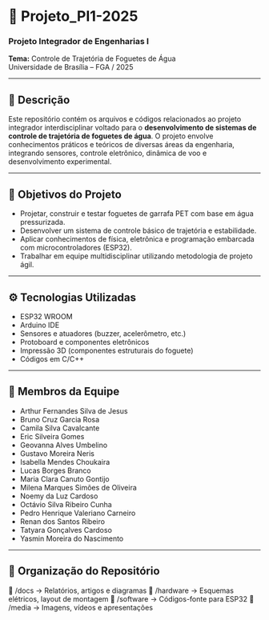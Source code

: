 # 🚀 Projeto_PI1-2025

### Projeto Integrador de Engenharias I  
**Tema:** Controle de Trajetória de Foguetes de Água  
Universidade de Brasília – FGA / 2025

---

## 📌 Descrição

Este repositório contém os arquivos e códigos relacionados ao projeto integrador interdisciplinar voltado para o **desenvolvimento de sistemas de controle de trajetória de foguetes de água**. O projeto envolve conhecimentos práticos e teóricos de diversas áreas da engenharia, integrando sensores, controle eletrônico, dinâmica de voo e desenvolvimento experimental.

---

## 🧠 Objetivos do Projeto

- Projetar, construir e testar foguetes de garrafa PET com base em água pressurizada.
- Desenvolver um sistema de controle básico de trajetória e estabilidade.
- Aplicar conhecimentos de física, eletrônica e programação embarcada com microcontroladores (ESP32).
- Trabalhar em equipe multidisciplinar utilizando metodologia de projeto ágil.

---

## ⚙️ Tecnologias Utilizadas

- ESP32 WROOM
- Arduino IDE
- Sensores e atuadores (buzzer, acelerômetro, etc.)
- Protoboard e componentes eletrônicos
- Impressão 3D (componentes estruturais do foguete)
- Códigos em C/C++

---

## 👥 Membros da Equipe

- Arthur Fernandes Silva de Jesus  
- Bruno Cruz Garcia Rosa  
- Camila Silva Cavalcante  
- Eric Silveira Gomes  
- Geovanna Alves Umbelino  
- Gustavo Moreira Neris  
- Isabella Mendes Choukaira  
- Lucas Borges Branco  
- Maria Clara Canuto Gontijo  
- Milena Marques Simões de Oliveira  
- Noemy da Luz Cardoso  
- Octávio Silva Ribeiro Cunha  
- Pedro Henrique Valeriano Carneiro  
- Renan dos Santos Ribeiro  
- Tatyara Gonçalves Cardoso  
- Yasmin Moreira do Nascimento  

---

## 📂 Organização do Repositório
📁 /docs → Relatórios, artigos e diagramas
📁 /hardware → Esquemas elétricos, layout de montagem
📁 /software → Códigos-fonte para ESP32
📁 /media → Imagens, vídeos e apresentações

